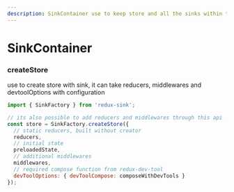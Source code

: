 ```yaml
---
description: SinkContainer use to keep store and all the sinks within the same scope.
---
```


# SinkContainer

### createStore

use to create store with sink, it can take reducers, middlewares and devtoolOptions with configuration

```javascript
import { SinkFactory } from 'redux-sink';

// its also possible to add reducers and middlewares through this api
const store = SinkFactory.createStore({
  // static reducers, built without creator
  reducers,
  // initial state
  preloadedState,
  // additional middlewares
  middlewares,
  // required compose function from redux-dev-tool
  devToolOptions: { devToolCompose: composeWithDevTools } 
});
```

